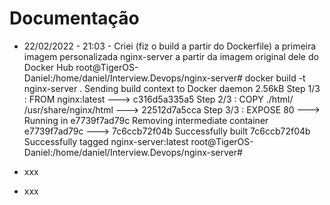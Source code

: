 # Documentação

- 22/02/2022 - 21:03 - Criei (fiz o build a partir do Dockerfile) a primeira imagem personalizada nginx-server a partir da imagem original dele do Docker Hub
    root@TigerOS-Daniel:/home/daniel/Interview.Devops/nginx-server# docker build -t nginx-server .
    Sending build context to Docker daemon   2.56kB
    Step 1/3 : FROM nginx:latest
    ---> c316d5a335a5
    Step 2/3 : COPY ./html/ /usr/share/nginx/html
    ---> 22512d7a5cca
    Step 3/3 : EXPOSE 80
    ---> Running in e7739f7ad79c
    Removing intermediate container e7739f7ad79c
    ---> 7c6ccb72f04b
    Successfully built 7c6ccb72f04b
    Successfully tagged nginx-server:latest
    root@TigerOS-Daniel:/home/daniel/Interview.Devops/nginx-server# 

- xxx
- xxx

